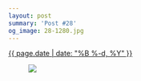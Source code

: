 ```yaml
---
layout: post
summary: 'Post #28'
og_image: 28-1280.jpg
---
```


<p>
 <time>
  <a href="/28">
   {{ page.date | date: "%B %-d, %Y" }}
  </a>
 </time>
 <a href="/28">
  <figure data-taken="8/28/2013">
   <img sizes="(min-width: 700px) 50vw, calc(100vw - 2rem)" src="{{ site.assets_url }}/28-640.jpg" srcset="{{ site.assets_url }}/28-1280.jpg 1280w, {{ site.assets_url }}/28-960.jpg 960w, {{ site.assets_url }}/28-640.jpg 640w, {{ site.assets_url }}/28-320.jpg 320w"/>
  </figure>
 </a>
</p>
